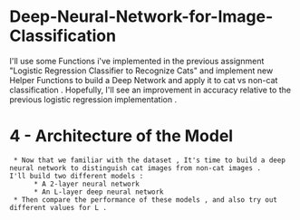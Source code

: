 # Deep-Neural-Network-for-Image-Classification
I'll use some Functions i've implemented in the previous assignment "Logistic Regression Classifier to Recognize Cats" and implement new Helper Functions to build a Deep Network and apply it to cat vs non-cat classification . Hopefully, I'll see an improvement in accuracy relative to the previous logistic regression implementation .
   # 4 - Architecture of the Model
     * Now that we familiar with the dataset , It's time to build a deep neural network to distinguish cat images from non-cat images .           I'll build two different models :
          * A 2-layer neural network
          * An L-layer deep neural network
     * Then compare the performance of these models , and also try out different values for L .  
